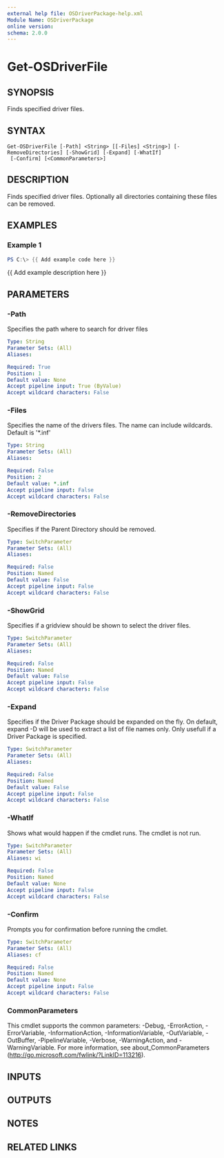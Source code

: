 ```yaml
---
external help file: OSDriverPackage-help.xml
Module Name: OSDriverPackage
online version:
schema: 2.0.0
---
```


# Get-OSDriverFile

## SYNOPSIS
Finds specified driver files.

## SYNTAX

```
Get-OSDriverFile [-Path] <String> [[-Files] <String>] [-RemoveDirectories] [-ShowGrid] [-Expand] [-WhatIf]
 [-Confirm] [<CommonParameters>]
```

## DESCRIPTION
Finds specified driver files.
Optionally all directories containing these files can be removed.

## EXAMPLES

### Example 1
```powershell
PS C:\> {{ Add example code here }}
```

{{ Add example description here }}

## PARAMETERS

### -Path
Specifies the path where to search for driver files

```yaml
Type: String
Parameter Sets: (All)
Aliases:

Required: True
Position: 1
Default value: None
Accept pipeline input: True (ByValue)
Accept wildcard characters: False
```

### -Files
Specifies the name of the drivers files.
The name can include wildcards.
Default is '*.inf'

```yaml
Type: String
Parameter Sets: (All)
Aliases:

Required: False
Position: 2
Default value: *.inf
Accept pipeline input: False
Accept wildcard characters: False
```

### -RemoveDirectories
Specifies if the Parent Directory should be removed.

```yaml
Type: SwitchParameter
Parameter Sets: (All)
Aliases:

Required: False
Position: Named
Default value: False
Accept pipeline input: False
Accept wildcard characters: False
```

### -ShowGrid
Specifies if a gridview should be shown to select the driver files.

```yaml
Type: SwitchParameter
Parameter Sets: (All)
Aliases:

Required: False
Position: Named
Default value: False
Accept pipeline input: False
Accept wildcard characters: False
```

### -Expand
Specifies if the Driver Package should be expanded on the fly.
On default, expand -D will be used to extract a list of file names only.
Only usefull if a Driver Package is specified.

```yaml
Type: SwitchParameter
Parameter Sets: (All)
Aliases:

Required: False
Position: Named
Default value: False
Accept pipeline input: False
Accept wildcard characters: False
```

### -WhatIf
Shows what would happen if the cmdlet runs.
The cmdlet is not run.

```yaml
Type: SwitchParameter
Parameter Sets: (All)
Aliases: wi

Required: False
Position: Named
Default value: None
Accept pipeline input: False
Accept wildcard characters: False
```

### -Confirm
Prompts you for confirmation before running the cmdlet.

```yaml
Type: SwitchParameter
Parameter Sets: (All)
Aliases: cf

Required: False
Position: Named
Default value: None
Accept pipeline input: False
Accept wildcard characters: False
```

### CommonParameters
This cmdlet supports the common parameters: -Debug, -ErrorAction, -ErrorVariable, -InformationAction, -InformationVariable, -OutVariable, -OutBuffer, -PipelineVariable, -Verbose, -WarningAction, and -WarningVariable.
For more information, see about_CommonParameters (http://go.microsoft.com/fwlink/?LinkID=113216).

## INPUTS

## OUTPUTS

## NOTES

## RELATED LINKS
